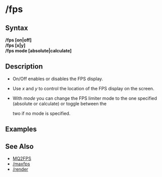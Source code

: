 # /fps

## Syntax

**/fps \[on\|off\]**  
**/fps \[x\|y\]**  
**/fps mode \[absolute\|calculate\]**

## Description

* On/Off enables or disables the FPS display.
* Use _x_ and _y_ to control the location of the FPS display on the screen.
* With _mode_ you can change the FPS limiter mode to the one specified \(absolute or calculate\) or toggle between the

  two if no mode is specified.

## Examples

## See Also

* [MQ2FPS](../../plugins/community-plugins/mq2fps.md)
* [/maxfps](maxfps.md)
* [/render](render.md)


